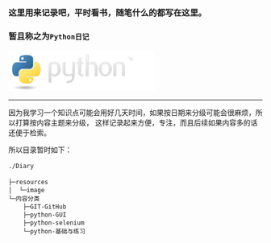 ### 这里用来记录吧，平时看书，随笔什么的都写在这里。
### 暂且称之为`Python日记`

![](./resources/image/python-logo.png "这个图是从Python官网上downr ")

---
因为我学习一个知识点可能会用好几天时间，如果按日期来分级可能会很麻烦，所以打算按内容主题来分级，
这样记录起来方便，专注，而且后续如果内容多的话还便于检索。

所以目录暂时如下：

```
./Diary

├─resources
│  └─image
└─内容分类
    ├─GIT-GitHub
    ├─python-GUI
    ├─python-selenium
    └─python-基础与练习
```

